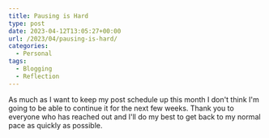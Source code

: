 ```yaml
---
title: Pausing is Hard
type: post
date: 2023-04-12T13:05:27+00:00
url: /2023/04/pausing-is-hard/
categories:
  - Personal
tags:
  - Blogging
  - Reflection
---
```


As much as I want to keep my post schedule up this month I don't think I'm going to be able to continue it for the next few weeks. Thank you to everyone who has reached out and I'll do my best to get back to my normal pace as quickly as possible.